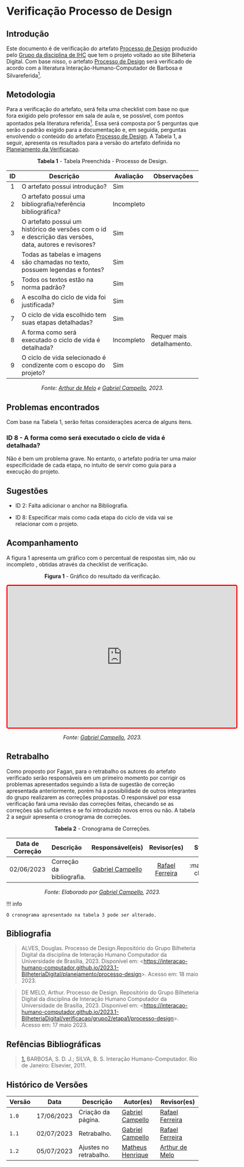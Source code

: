 # Verificação Processo de Design

## Introdução

Este documento é de verificação do artefato [Processo de Design](../../../../planejamento/processo-design) produzido pelo [Grupo da disciplina de IHC](https://github.com/Interacao-Humano-Computador/2023.1-BilheteriaDigital) que tem o projeto voltado ao site Bilheteria Digital. Com base nisso, o artefato [Processo de Design](../../../../planejamento/processo-design) será verificado de acordo com a literatura Interação-Humano-Computador de Barbosa e Silvareferida<a id=anchor_1 href="#REF1"><sup>1</sup></a>.

## Metodologia

Para a verificação do artefato, será feita uma checklist com base no que fora exigido pelo professor em sala de aula e, se possível, com pontos apontados pela literatura referida<a id=anchor_1 href="#REF1"><sup>1</sup></a>. Essa será composta por 5 perguntas que serão o padrão exigido para a documentação e, em seguida, perguntas envolvendo o conteúdo do artefato [Processo de Design](../../../../planejamento/processo-design). A Tabela 1, a seguir, apresenta os resultados para a versão do artefato definida no [Planejamento da Verificacao](../etapa1/planejamento-verificacao-etapa1-grupo.md).

<center>

**Tabela 1** - Tabela Preenchida - Processo de Design.

| ID  | Descrição                                                                                              | Avaliação  | Observações               |
| :-: | ------------------------------------------------------------------------------------------------------ | ---------- | ------------------------- |
|  1  | O artefato possui introdução?                                                                          | Sim        |                           |
|  2  | O artefato possui uma bibliografia/referência bibliográfica?                                           | Incompleto |                           |
|  3  | O artefato possui um histórico de versões com o id e descrição das versões, data, autores e revisores? | Sim        |                           |
|  4  | Todas as tabelas e imagens são chamadas no texto, possuem legendas e fontes?                           | Sim        |                           |
|  5  | Todos os textos estão na norma padrão?                                                                 | Sim        |                           |
|  6  | A escolha do ciclo de vida foi justificada?                                                            | Sim        |                           |
|  7  | O ciclo de vida escolhido tem suas etapas detalhadas?                                                  | Sim        |                           |
|  8  | A forma como será executado o ciclo de vida é detalhada?                                               | Incompleto | Requer mais detalhamento. |
|  9  | O ciclo de vida selecionado é condizente com o escopo do projeto?                                      | Sim        |                           |

_Fonte: [Arthur de Melo](https://github.com/arthurmlv) e [Gabriel Campello](https://github.com/G16C), 2023._

</center>

## Problemas encontrados

Com base na Tabela 1, serão feitas considerações acerca de alguns itens.

### ID 8 - A forma como será executado o ciclo de vida é detalhada?

Não é bem um problema grave. No entanto, o artefato podria ter uma maior especificidade de cada etapa, no intuito de servir como guia para a execução do projeto.

## Sugestões

- ID 2: Falta adicionar o anchor na Bibliografia.

- ID 8: Especificar mais como cada etapa do ciclo de vida vai se relacionar com o projeto.

## Acompanhamento

A figura 1 apresenta um gráfico com o percentual de respostas sim, não ou incompleto , obtidas através da checklist de verificação.

<center>

**Figura 1** - Gráfico do resultado da verificação.

<iframe style="border-radius: 5px; border:3px solid red" width="600" height="371" seamless frameborder="0" scrolling="no" src="https://docs.google.com/spreadsheets/d/e/2PACX-1vQDX7o0elDWQMF0McN0RCkB5puurHmOmXs_cNl1l7zU1jfsj6oQz_cRGobapEcNxOXAM2kX6IDA9G0C/pubchart?oid=223556504&amp;format=interactive"></iframe>

_Fonte: [Gabriel Campello](https://github.com/G16C), 2023._

</center>

## Retrabalho

Como proposto por Fagan, para o retrabalho os autores do artefato verificado serão responsáveis em um primeiro momento por corrigir os problemas apresentados seguindo a lista de sugestão de correção apresentada anteriormente, porém há a possibilidade de outros integrantes do grupo realizarem as correções propostas. O responsável por essa verificação fará uma revisão das correções feitas, checando se as correções são suficientes e se foi introduzido novos erros ou não. A tabela 2 a seguir apresenta o cronograma de correções.

<center>

**Tabela 2** - Cronograma de Correções.

| Data de Correção | Descrição                 |              Responsável(eis)               |                   Revisor(es)                    |      Status      |
| ---------------- | :------------------------ | :-----------------------------------------: | :----------------------------------------------: | :--------------: |
| 02/06/2023       | Correção da bibliografia. | [Gabriel Campello](https://github.com/G16C) | [Rafael Ferreira](https://github.com/RafaelCLG0) | :material-check: |

_Fonte: Elaborado por [Gabriel Campello](https://github.com/G16C), 2023._

</center>

!!! info

    O cronograma apresentado na tabela 3 pode ser alterado.

## Bibliografia

> ALVES, Douglas. Processo de Design.Repositório do Grupo Bilheteria Digital da disciplina de Interação Humano Computador da Universidade de Brasília, 2023. Disponível em: <<https://interacao-humano-computador.github.io/2023.1-BilheteriaDigital/planejamento/processo-design>>. Acesso em: 18 maio 2023.

> DE MELO, Arthur. Processo de Design. Repositório do Grupo Bilheteria Digital da disciplina de Interação Humano Computador da Universidade de Brasília, 2023. Disponível em: <<https://interacao-humano-computador.github.io/2023.1-BilheteriaDigital/verificacao/grupo2/etapa1/processo-design>>. Acesso em: 17 maio 2023.

## Refências Bibliográficas

> <a id="REF1" href="#anchor_1">1.</a> BARBOSA, S. D. J.; SILVA, B. S. Interação Humano-Computador. Rio de Janeiro: Elsevier, 2011.

## Histórico de Versões

| Versão | Data       | Descrição              | Autor(es)                                        | Revisor(es)                                      |
| ------ | ---------- | ---------------------- | ------------------------------------------------ | ------------------------------------------------ |
| `1.0`  | 17/06/2023 | Criação da página.     | [Gabriel Campello](https://github.com/G16C)      | [Rafael Ferreira](https://github.com/RafaelCLG0) |
| `1.1`  | 02/07/2023 | Retrabalho.            | [Gabriel Campello](https://github.com/G16C)      | [Rafael Ferreira](https://github.com/RafaelCLG0) |
| `1.2`  | 05/07/2023 | Ajustes no retrabalho. | [Matheus Henrique](https://github.com/mathonaut) | [Arthur de Melo](https://github.com/arthurmlv)   |
